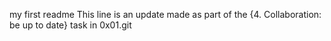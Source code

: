 my first readme
This line is an update made as part of the {4. Collaboration: be up to date} task in 0x01.git 
